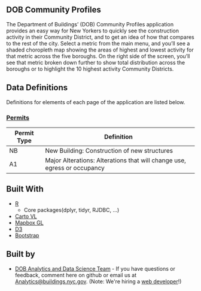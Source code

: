 ## DOB Community Profiles

The Department of Buildings’ (DOB) Community Profiles application provides an easy way for New Yorkers to quickly see the construction activity in their Community District, and to get an idea of how that compares to the rest of the city. Select a metric from the main menu, and you’ll see a shaded choropleth map showing the areas of highest and lowest activity for that metric across the five boroughs. On the right side of the screen, you’ll see that metric broken down further to show total distribution across the boroughs or to highlight the 10 highest activity Community Districts.

## Data Definitions
Definitions for elements of each page of the application are listed below.

### [Permits](https://www1.nyc.gov/site/buildings/homeowner/permits.page)

| Permit Type | Definition |
|-------------------------------|----------------------------------------------------------------------------------------------------------------------------------------------------------------------------------------------------|
| NB | New Building: Construction of new structures |
| A1 | Major Alterations: Alterations that will change use, egress or occupancy |




## Built With

* [R](https://www.r-project.org/)
    + Core packages(dplyr, tidyr, RJDBC, ...)
* [Carto VL](https://carto.com/developers/carto-vl/)
* [Mapbox GL](https://www.mapbox.com/mapbox-gl-js/api/)
* [D3](https://d3js.org/)
* [Bootstrap](https://getbootstrap.com/)

## Built by

* [DOB Analytics and Data Science Team](https://www1.nyc.gov/site/buildings/about/metrics-reports.page) - If you have questions or feedback, comment here on github or email us at [Analytics@buildings.nyc.gov](mailto:analytics@buildings.nyc.gov). (Note: We're hiring a [web developer](https://nycdob.github.io/Jobs/Web_Developer.html)!)

